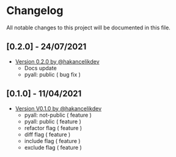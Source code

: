 # Changelog

All notable changes to this project will be documented in this file.

## [0.2.0] - 24/07/2021

- [Version 0.2.0 by @hakancelikdev](https://github.com/hakancelikdev/pyall/pull/5)
  - Docs update
  - pyall: public ( bug fix )

## [0.1.0] - 11/04/2021

- [Version V0.1.0 by @hakancelikdev](https://github.com/hakancelikdev/pyall/pull/1)
  - pyall: not-public ( feature )
  - pyall: public ( feature )
  - refactor flag ( feature )
  - diff flag ( feature )
  - include flag ( feature )
  - exclude flag ( feature )
